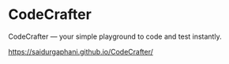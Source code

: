 # CodeCrafter
CodeCrafter — your simple playground to code and test instantly.

https://saidurgaphani.github.io/CodeCrafter/
